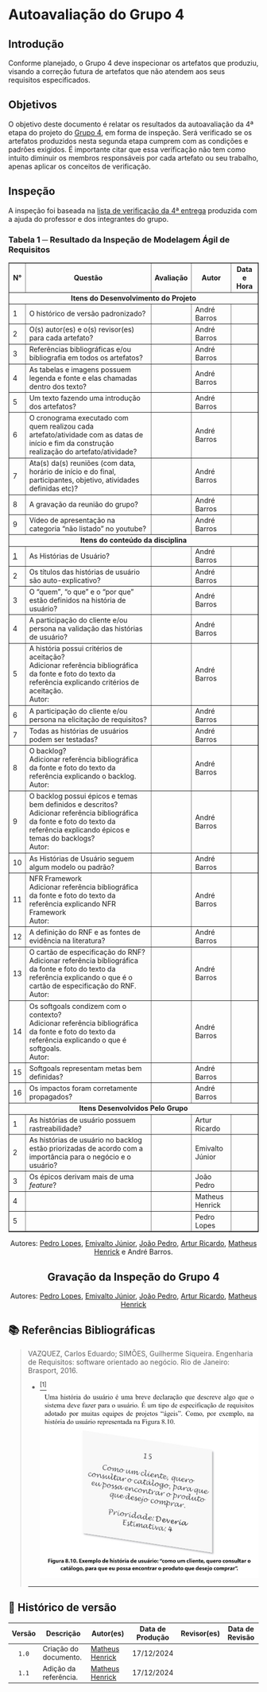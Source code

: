 # Autoavaliação do Grupo 4

## Introdução

Conforme planejado, o Grupo 4 deve inspecionar os artefatos que produziu, visando a correção futura de artefatos que não atendem aos seus requisitos especificados.

## Objetivos

O objetivo deste documento é relatar os resultados da autoavaliação da 4ª etapa do projeto do [Grupo 4](https://requisitos-de-software.github.io/2024.2-MeuSUSDigital/), em forma de inspeção. Será verificado se os artefatos produzidos nesta segunda etapa cumprem com as condições e padrões exigidos. É importante citar que essa verificação não tem como intuito diminuir os membros responsáveis por cada artefato ou seu trabalho, apenas aplicar os conceitos de verificação.

## Inspeção

A inspeção foi baseada na [lista de verificação da 4ª entrega](../../lista_verif/entrega4.md) produzida com a ajuda do professor e dos integrantes do grupo.

### Tabela 1 ─ Resultado da Inspeção de Modelagem Ágil de Requisitos

<center>

<table border="1">
  <thead>
    <tr>
      <th>N°</th>
      <th>Questão</th>
      <th>Avaliação</th>
      <th>Autor</th>
      <th>Data e Hora</th>
    </tr>
  </thead>
  <tbody>
    <tr>
      <td colspan="5" style="text-align: center; font-weight: bold;">Itens do Desenvolvimento do Projeto</td>
    </tr>
    <tr>
      <td>1</td>
      <td>O histórico de versão padronizado?</td>
      <td></td>
      <td>André Barros</td>
      <td></td>
    </tr>
    <tr>
      <td>2</td>
      <td>O(s) autor(es) e o(s) revisor(es) para cada artefato?</td>
      <td></td>
      <td>André Barros</td>
      <td></td>
    </tr>
    <tr>
      <td>3</td>
      <td>Referências bibliográficas e/ou bibliografia em todos os artefatos?</td>
      <td></td>
      <td>André Barros</td>
      <td></td>
    </tr>
    <tr>
      <td>4</td>
      <td>As tabelas e imagens possuem legenda e fonte e elas chamadas dentro dos texto?</td>
      <td></td>
      <td>André Barros</td>
      <td></td>
    </tr>
    <tr>
      <td>5</td>
      <td>Um texto fazendo uma introdução dos artefatos?</td>
      <td></td>
      <td>André Barros</td>
      <td></td>
    </tr>
    <tr>
      <td>6</td>
      <td>O cronograma executado com quem realizou cada artefato/atividade com as datas de início e fim da construção realização do artefato/atividade?</td>
      <td></td>
      <td>André Barros</td>
      <td></td>
    </tr>
    <tr>
      <td>7</td>
      <td>Ata(s) da(s) reuniões (com data, horário de início e do final, participantes, objetivo, atividades definidas etc)?</td>
      <td></td>
      <td>André Barros</td>
      <td></td>
    </tr>
    <tr>
      <td>8</td>
      <td>A gravação da reunião do grupo?</td>
      <td></td>
      <td>André Barros</td>
      <td></td>
    </tr>
    <tr>
      <td>9</td>
      <td>Vídeo de apresentação na categoria “não listado” no youtube?</td>
      <td></td>
      <td>André Barros</td>
      <td></td>
    </tr>
  </tbody>
  <tbody>
    <tr>
      <td colspan="5" style="text-align: center; font-weight: bold;">Itens do conteúdo da disciplina</td>
    </tr>
    <tr>
      <td><a id="REF1" href="#anchor_1">1</td>
      <td>As Histórias de Usuário?</td>
      <td></td>
      <td>André Barros</td>
      <td></td>
    </tr>
    <tr>
      <td>2</td>
      <td>Os títulos das histórias de usuário são auto-explicativo?</td>
      <td></td>
      <td>André Barros</td>
      <td></td>
    </tr>
    <tr>
      <td>3</td>
      <td>O “quem”, “o que” e o “por que” estão definidos na história de usuário?</td>
      <td></td>
      <td>André Barros</td>
      <td></td>
    </tr>
    <tr>
      <td>4</td>
      <td>A participação do cliente e/ou persona na validação das histórias de usuário?</td>
      <td></td>
      <td>André Barros</td>
      <td></td>
    </tr>
    <tr>
      <td>5</td>
      <td>A história possui critérios de aceitação?<br>Adicionar referência bibliográfica da fonte e foto do texto da referência explicando critérios de aceitação.<br>Autor:</td>
      <td></td>
      <td>André Barros</td>
      <td></td>
    </tr>
    <tr>
      <td>6</td>
      <td>A participação do cliente e/ou persona na elicitação de requisitos?</td>
      <td></td>
      <td>André Barros</td>
      <td></td>
    </tr>
    <tr>
      <td>7</td>
      <td>Todas as histórias de usuários podem ser testadas?</td>
      <td></td>
      <td>André Barros</td>
      <td></td>
    </tr>
    <tr>
      <td>8</td>
      <td>O backlog?<br>Adicionar referência bibliográfica da fonte e foto do texto da referência explicando o backlog.<br>Autor:</td>
      <td></td>
      <td>André Barros</td>
      <td></td>
    </tr>
    <tr>
      <td>9</td>
      <td>O backlog possui épicos e temas bem definidos e descritos?<br>Adicionar referência bibliográfica da fonte e foto do texto da referência explicando épicos e temas do backlogs?<br>Autor:</td>
      <td></td>
      <td>André Barros</td>
      <td></td>
    </tr>
    <tr>
      <td>10</td>
      <td>As Histórias de Usuário seguem algum modelo ou padrão?</td>
      <td></td>
      <td>André Barros</td>
      <td></td>
    </tr>
    <tr>
      <td>11</td>
      <td>NFR Framework<br>Adicionar referência bibliográfica da fonte e foto do texto da referência explicando NFR Framework<br>Autor:</td>
      <td></td>
      <td>André Barros</td>
      <td></td>
    </tr>
    <tr>
      <td>12</td>
      <td>A definição do RNF e as fontes de evidência na literatura?</td>
      <td></td>
      <td>André Barros</td>
      <td></td>
    </tr>
    <tr>
      <td>13</td>
      <td>O cartão de especificação do RNF?<br>Adicionar referência bibliográfica da fonte e foto do texto da referência explicando o que é o cartão de especificação do RNF.<br>Autor:</td>
      <td></td>
      <td>André Barros</td>
      <td></td>
    </tr>
    <tr>
      <td>14</td>
      <td>Os softgoals condizem com o contexto?<br>Adicionar referência bibliográfica da fonte e foto do texto da referência explicando o que é softgoals.<br>Autor:</td>
      <td></td>
      <td>André Barros</td>
      <td></td>
    </tr>
    <tr>
      <td>15</td>
      <td>Softgoals representam metas bem definidas?</td>
      <td></td>
      <td>André Barros</td>
      <td></td>
    </tr>
    <tr>
      <td>16</td>
      <td>Os impactos foram corretamente propagados?</td>
      <td></td>
      <td>André Barros</td>
      <td></td>
    </tr>
  </tbody>
  <tbody>
    <tr>
      <td colspan="5" style="text-align: center; font-weight: bold;">Itens Desenvolvidos Pelo Grupo</td>
    </tr>
    <tr>
      <td>1</td>
      <td>As histórias de usuário possuem rastreabilidade?</td>
      <td></td>
      <td>Artur Ricardo</td>
      <td></td>
    </tr>
    <tr>
      <td>2</td>
      <td>As histórias de usuário no backlog estão priorizadas de acordo com a importância para o negócio e o usuário?</td>
      <td></td>
      <td>Emivalto Júnior</td>
      <td></td>
    </tr>
    <tr>
      <td>3</td>
      <td>Os épicos derivam mais de uma <em>feature</em>?</td>
      <td></td>
      <td>João Pedro</td>
      <td></td>
    </tr>
    <tr>
      <td>4</td>
      <td></td>
      <td></td>
      <td>Matheus Henrick</td>
      <td></td>
    </tr>
    <tr>
      <td>5</td>
      <td></td>
      <td></td>
      <td>Pedro Lopes</td>
      <td></td>
    </tr>
  </tbody>
</table>


</center>

<div align="center">
  <p>Autores: <a href="https://github.com/pLopess">Pedro Lopes</a>, <a href="https://github.com/EmivaltoJrr">Emivalto Júnior</a>, <a href="https://github.com/JoosPerro">João Pedro</a>, <a href="https://github.com/algorithmorphic">Artur Ricardo</a>, <a href="https://github.com/MatheusHenrickSantos">Matheus Henrick</a> e André Barros.</p>
</div>



<center>

## Gravação da Inspeção do Grupo 4

<incorporar>

</center>

<div align="center">
  <p>Autores: <a href="https://github.com/pLopess">Pedro Lopes</a>, <a href="https://github.com/EmivaltoJrr">Emivalto Júnior</a>, <a href="https://github.com/JoosPerro">João Pedro</a>, <a href="https://github.com/algorithmorphic">Artur Ricardo</a>, <a href="https://github.com/MatheusHenrickSantos">Matheus Henrick</a></p>
</div>



## 📚 Referências Bibliográficas

> VAZQUEZ, Carlos Eduardo; SIMÕES, Guilherme Siqueira. Engenharia de Requisitos: software orientado ao negócio. Rio de Janeiro: Brasport, 2016.
>
> - <a id="anchor_1" href="#REF1"><sup>[1]</sup></a><br>![Referência 1](../../referencias/entr4-historia-de-usuario.png)
>****
>


## 📑 Histórico de versão

| Versão | Descrição | Autor(es) | Data de Produção | Revisor(es) | Data de Revisão | 
| :----: | --------- | --------- | :--------------: | ----------- | :-------------: |
| `1.0`  | Criação do documento. | [Matheus Henrick](https://github.com/MatheusHenrickSantos) | 17/12/2024 |  |  |
| `1.1`  | Adição da referência. | [Matheus Henrick](https://github.com/MatheusHenrickSantos) | 17/12/2024 |  |  |
